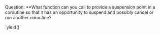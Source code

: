 Question:
**What function can you call to provide a suspension point in a coroutine so that it has an opportunity to suspend and possibly cancel or run another coroutine?
<div class="hint">
  `yield()`
</div>
